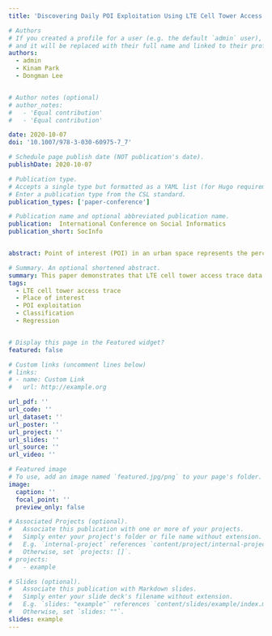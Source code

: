 ```yaml
---
title: 'Discovering Daily POI Exploitation Using LTE Cell Tower Access Traces in Urban Environment'

# Authors
# If you created a profile for a user (e.g. the default `admin` user), write the username (folder name) here
# and it will be replaced with their full name and linked to their profile.
authors:
  - admin
  - Kinam Park
  - Dongman Lee


# Author notes (optional)
# author_notes:
#   - 'Equal contribution'
#   - 'Equal contribution'

date: 2020-10-07
doi: '10.1007/978-3-030-60975-7_7'

# Schedule page publish date (NOT publication's date).
publishDate: 2020-10-07

# Publication type.
# Accepts a single type but formatted as a YAML list (for Hugo requirements).
# Enter a publication type from the CSL standard.
publication_types: ['paper-conference']

# Publication name and optional abbreviated publication name.
publication:  International Conference on Social Informatics
publication_short: SocInfo


abstract: Point of interest (POI) in an urban space represents the perception of city dwellers and visitors of a certain place. LTE cell tower access trace data is one of the promising data sources which has the potential to show real-time POI exploitation analysis. However, there is not much discussion on how it is correlated to diachronic POIs and their exploitation pattern. In this paper, we first show that the access trace pattern from the LTE cell tower can be used to discover which types of POIs exist in a certain area. Then, we propose a daily POI exploitation discovery scheme which can extract patterns of how POIs are daily used. Our analysis can provide a good insight into future urban space-based services such as urban planning and tourism.

# Summary. An optional shortened abstract.
summary: This paper demonstrates that LTE cell tower access trace data can reveal the types of Points of Interest (POIs) in an area and introduces a daily POI exploitation discovery scheme to analyze how POIs are used daily, offering valuable insights for urban planning and tourism services.
tags:
  - LTE cell tower access trace
  - Place of interest
  - POI exploitation
  - Classification
  - Regression


# Display this page in the Featured widget?
featured: false

# Custom links (uncomment lines below)
# links:
# - name: Custom Link
#   url: http://example.org

url_pdf: ''
url_code: ''
url_dataset: ''
url_poster: ''
url_project: ''
url_slides: ''
url_source: ''
url_video: ''

# Featured image
# To use, add an image named `featured.jpg/png` to your page's folder.
image:
  caption: ''
  focal_point: ''
  preview_only: false

# Associated Projects (optional).
#   Associate this publication with one or more of your projects.
#   Simply enter your project's folder or file name without extension.
#   E.g. `internal-project` references `content/project/internal-project/index.md`.
#   Otherwise, set `projects: []`.
# projects:
#   - example

# Slides (optional).
#   Associate this publication with Markdown slides.
#   Simply enter your slide deck's filename without extension.
#   E.g. `slides: "example"` references `content/slides/example/index.md`.
#   Otherwise, set `slides: ""`.
slides: example
---
```

